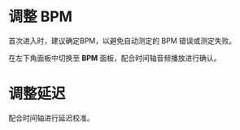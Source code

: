 # 调整 BPM

首次进入时，建议确定BPM，以避免自动测定的 BPM 错误或测定失败。

在左下角面板中切换至 **BPM** 面板，配合时间轴音频播放进行确认。

# 调整延迟

配合时间轴进行延迟校准。